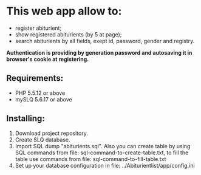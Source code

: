 This web app allow to:
=====================

* register abiturient;
* show registered abiturients (by 5 at page);
* search abiturients by all fields, exept id, password, gender and registry.

**Authentication is providing by generation password and autosaving it in browser's cookie at registering.**


Requirements:
------------

* PHP 5.5.12 or above
* mySLQ 5.6.17 or above


Installing:
-----------

1. Download project repository.
2. Create SLQ database.
3. Import SQL dump "abiturients.sql". Also you can create table by using SQL commands from file: sql-command-to-create-table.txt,
to fill the table use commands from file: sql-command-to-fill-table.txt
4. Set up your database configuration in file: ../Abiturientlist/app/config.ini